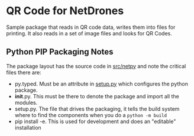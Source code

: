 # QR Code for NetDrones

Sample package that reads in QR code data, writes them into files for printing.
It also reads in a set of image files and looks for QR Codes.

## Python PIP Packaging Notes

The package layout has the source code in [src/netpy](src/netpy) and note the
critical files there are:

- py.typed. Must be an attribute in [setup.py](setup.py) which configures the
    python package.
- __init__.py. This must be there to denote the package and import all
    the modules.
- setup.py. The file that drives the packaging, it tells the build system where
    to find the components when you do a `python -m build`
- pip install -e. This is used for development and does an "editable"
    installation

